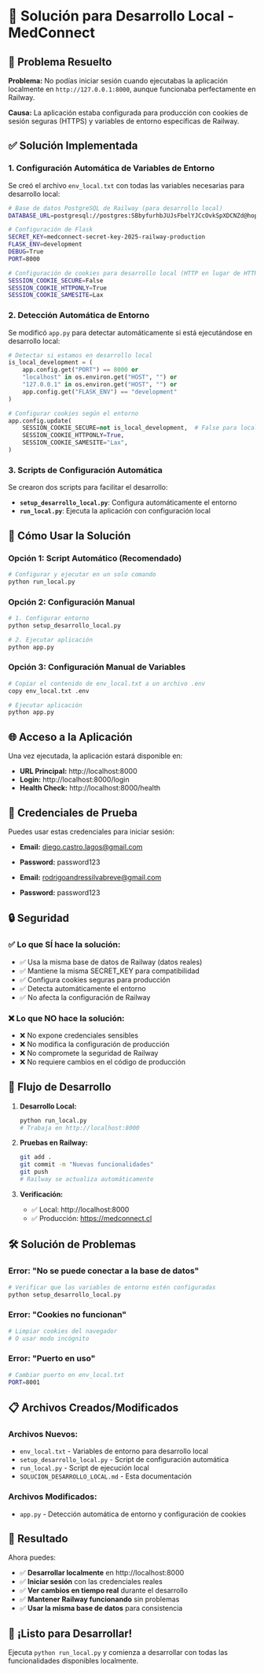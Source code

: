 # 🔧 Solución para Desarrollo Local - MedConnect

## 🎯 Problema Resuelto

**Problema:** No podías iniciar sesión cuando ejecutabas la aplicación localmente en `http://127.0.0.1:8000`, aunque funcionaba perfectamente en Railway.

**Causa:** La aplicación estaba configurada para producción con cookies de sesión seguras (HTTPS) y variables de entorno específicas de Railway.

## ✅ Solución Implementada

### 1. **Configuración Automática de Variables de Entorno**

Se creó el archivo `env_local.txt` con todas las variables necesarias para desarrollo local:

```bash
# Base de datos PostgreSQL de Railway (para desarrollo local)
DATABASE_URL=postgresql://postgres:SBbyfurhbJUJsFbelYJCcOvkSpXDCNZd@hopper.proxy.rlwy.net:51396/railway

# Configuración de Flask
SECRET_KEY=medconnect-secret-key-2025-railway-production
FLASK_ENV=development
DEBUG=True
PORT=8000

# Configuración de cookies para desarrollo local (HTTP en lugar de HTTPS)
SESSION_COOKIE_SECURE=False
SESSION_COOKIE_HTTPONLY=True
SESSION_COOKIE_SAMESITE=Lax
```

### 2. **Detección Automática de Entorno**

Se modificó `app.py` para detectar automáticamente si está ejecutándose en desarrollo local:

```python
# Detectar si estamos en desarrollo local
is_local_development = (
    app.config.get("PORT") == 8000 or
    "localhost" in os.environ.get("HOST", "") or
    "127.0.0.1" in os.environ.get("HOST", "") or
    app.config.get("FLASK_ENV") == "development"
)

# Configurar cookies según el entorno
app.config.update(
    SESSION_COOKIE_SECURE=not is_local_development,  # False para local, True para producción
    SESSION_COOKIE_HTTPONLY=True,
    SESSION_COOKIE_SAMESITE="Lax",
)
```

### 3. **Scripts de Configuración Automática**

Se crearon dos scripts para facilitar el desarrollo:

- **`setup_desarrollo_local.py`**: Configura automáticamente el entorno
- **`run_local.py`**: Ejecuta la aplicación con configuración local

## 🚀 Cómo Usar la Solución

### Opción 1: Script Automático (Recomendado)

```bash
# Configurar y ejecutar en un solo comando
python run_local.py
```

### Opción 2: Configuración Manual

```bash
# 1. Configurar entorno
python setup_desarrollo_local.py

# 2. Ejecutar aplicación
python app.py
```

### Opción 3: Configuración Manual de Variables

```bash
# Copiar el contenido de env_local.txt a un archivo .env
copy env_local.txt .env

# Ejecutar aplicación
python app.py
```

## 🌐 Acceso a la Aplicación

Una vez ejecutada, la aplicación estará disponible en:

- **URL Principal:** http://localhost:8000
- **Login:** http://localhost:8000/login
- **Health Check:** http://localhost:8000/health

## 👤 Credenciales de Prueba

Puedes usar estas credenciales para iniciar sesión:

- **Email:** diego.castro.lagos@gmail.com
- **Password:** password123

- **Email:** rodrigoandressilvabreve@gmail.com
- **Password:** password123

## 🔒 Seguridad

### ✅ Lo que SÍ hace la solución:

- ✅ Usa la misma base de datos de Railway (datos reales)
- ✅ Mantiene la misma SECRET_KEY para compatibilidad
- ✅ Configura cookies seguras para producción
- ✅ Detecta automáticamente el entorno
- ✅ No afecta la configuración de Railway

### ❌ Lo que NO hace la solución:

- ❌ No expone credenciales sensibles
- ❌ No modifica la configuración de producción
- ❌ No compromete la seguridad de Railway
- ❌ No requiere cambios en el código de producción

## 🔄 Flujo de Desarrollo

1. **Desarrollo Local:**

   ```bash
   python run_local.py
   # Trabaja en http://localhost:8000
   ```

2. **Pruebas en Railway:**

   ```bash
   git add .
   git commit -m "Nuevas funcionalidades"
   git push
   # Railway se actualiza automáticamente
   ```

3. **Verificación:**
   - ✅ Local: http://localhost:8000
   - ✅ Producción: https://medconnect.cl

## 🛠️ Solución de Problemas

### Error: "No se puede conectar a la base de datos"

```bash
# Verificar que las variables de entorno estén configuradas
python setup_desarrollo_local.py
```

### Error: "Cookies no funcionan"

```bash
# Limpiar cookies del navegador
# O usar modo incógnito
```

### Error: "Puerto en uso"

```bash
# Cambiar puerto en env_local.txt
PORT=8001
```

## 📋 Archivos Creados/Modificados

### Archivos Nuevos:

- `env_local.txt` - Variables de entorno para desarrollo local
- `setup_desarrollo_local.py` - Script de configuración automática
- `run_local.py` - Script de ejecución local
- `SOLUCION_DESARROLLO_LOCAL.md` - Esta documentación

### Archivos Modificados:

- `app.py` - Detección automática de entorno y configuración de cookies

## 🎉 Resultado

Ahora puedes:

- ✅ **Desarrollar localmente** en http://localhost:8000
- ✅ **Iniciar sesión** con las credenciales reales
- ✅ **Ver cambios en tiempo real** durante el desarrollo
- ✅ **Mantener Railway funcionando** sin problemas
- ✅ **Usar la misma base de datos** para consistencia

## 🚀 ¡Listo para Desarrollar!

Ejecuta `python run_local.py` y comienza a desarrollar con todas las funcionalidades disponibles localmente.
